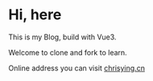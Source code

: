 # Hi, here

This is my Blog, build with Vue3.

Welcome to clone and fork to learn.

Online address you can visit [chrisying.cn](chrisying.cn)
